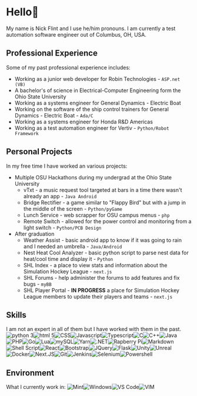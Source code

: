 # Hello👋

My name is Nick Flint and I use he/him pronouns.  I am currently a test automation software engineer out of Columbus, OH, USA.  
## Professional Experience
Some of my past professional experience includes:
 - Working as a junior web developer for Robin Technologies - `ASP.net (VB)`
 - A bachelor's of science in Electrical-Computer Engineering form the Ohio State University
 - Working as a systems engineer for General Dynamics - Electric Boat
 - Working on the software of the ship control trainers for General Dynamics - Electric Boat - `Ada/C`
 - Working as a systems engineer for Honda R&D Americas
 - Working as a test automation engineer for Vertiv - `Python/Robot Framework`

## Personal Projects
In my free time I have worked an various projects:
 - Multiple OSU Hackathons during my undergrad at the Ohio State University
	 - vTxt -  a music request tool targeted at bars in a time there wasn't already an app - `Java Android`
	 - Bridge Rectifier - a game similar to "Flappy Bird" but with a jump in the middle of the screen - `Python/pyGame`
	 - Lunch Service - web scrapper for OSU campus menus - `php`
	 - Remote Switch - allowed for the power control and monitoring from a light switch - `Python/PCB Design`
 - After graduation
	 - Weather Assist - basic android app to know if it was going to rain and I needed an umbrella - `Java/Android`
	 - Nest Heat Cool Analyzer - basic python script to parse nest data for heat/cool time and display it - `Python`
	 - SHL Index - a place to view stats and information about the Simulation Hockey League - `next.js`
	 - SHL Forums - help administer the forums to add features and fix bugs - `myBB`
	 - SHL Player Portal - **IN PROGRESS** a place for Simulation Hockey League members to update their players and teams - `next.js`

## Skills
I am not an expert in all of them but I have worked with them in the past.
![python 3](https://img.shields.io/badge/Python-FFD43B?style=for-the-badge&logo=python&logoColor=darkgreen)![html 5](https://img.shields.io/badge/HTML5-E34F26?style=for-the-badge&logo=html5&logoColor=white)![CSS](https://img.shields.io/badge/CSS-239120?&style=for-the-badge&logo=css3&logoColor=white)![Javascript](https://img.shields.io/badge/JavaScript-323330?style=for-the-badge&logo=javascript&logoColor=F7DF1E)![Typescript](https://img.shields.io/badge/TypeScript-007ACC?style=for-the-badge&logo=typescript&logoColor=white)![C](https://img.shields.io/badge/C-00599C?style=for-the-badge&logo=c&logoColor=white)![C++](https://img.shields.io/badge/C%2B%2B-00599C?style=for-the-badge&logo=c%2B%2B&logoColor=white)![Java](https://img.shields.io/badge/Java-ED8B00?style=for-the-badge&logo=java&logoColor=white)![PHP](https://img.shields.io/badge/PHP-777BB4?style=for-the-badge&logo=php&logoColor=white)![Go](https://img.shields.io/badge/Go-00ADD8?style=for-the-badge&logo=go&logoColor=white)![Lua](https://img.shields.io/badge/Lua-2C2D72?style=for-the-badge&logo=lua&logoColor=white)![mySQL](https://img.shields.io/badge/MySQL-00000F?style=for-the-badge&logo=mysql&logoColor=white)![Yarn](https://img.shields.io/badge/Yarn-2C8EBB?style=for-the-badge&logo=yarn&logoColor=white)![.NET](https://img.shields.io/badge/.NET-5C2D91?style=for-the-badge&logo=dot-net&logoColor=white)![Rapberry Pi](https://img.shields.io/badge/RASPBERRY%20PI-C51A4A.svg?&style=for-the-badge&logo=raspberry%20pi&logoColor=white)![Markdown](https://img.shields.io/badge/Markdown-000000?style=for-the-badge&logo=markdown&logoColor=white)![Shell Script](https://img.shields.io/badge/Shell_Script-121011?style=for-the-badge&logo=gnu-bash&logoColor=white)![React](https://img.shields.io/badge/React-20232A?style=for-the-badge&logo=react&logoColor=61DAFB)![Bootstrap](https://img.shields.io/badge/Bootstrap-563D7C?style=for-the-badge&logo=bootstrap&logoColor=white)![JQuery](https://img.shields.io/badge/jQuery-0769AD?style=for-the-badge&logo=jquery&logoColor=white)![Flask](https://img.shields.io/badge/Flask-000000?style=for-the-badge&logo=flask&logoColor=white)![Unity](https://img.shields.io/badge/Unity-100000?style=for-the-badge&logo=unity&logoColor=white)![Unreal](https://img.shields.io/badge/-Unreal%20Engine-313131?style=for-the-badge&logo=unreal-engine&logoColor=white)![Docker](https://img.shields.io/badge/Docker-2CA5E0?style=for-the-badge&logo=docker&logoColor=white)![Next.JS](https://img.shields.io/badge/next.js-000000?style=for-the-badge&logo=nextdotjs&logoColor=white)![Git](https://img.shields.io/badge/Git-F05032?style=for-the-badge&logo=git&logoColor=white)![Jenkins](https://img.shields.io/badge/Jenkins-D24939?style=for-the-badge&logo=Jenkins&logoColor=white)![Selenium](https://img.shields.io/badge/Selenium-43B02A?style=for-the-badge&logo=Selenium&logoColor=white)![Powershell](https://img.shields.io/badge/PowerShell-5391FE?style=for-the-badge&logo=PowerShell&logoColor=white)

## Environment
What I currently work in:
![Mint](https://img.shields.io/badge/Linux_Mint-87CF3E?style=for-the-badge&logo=linux-mint&logoColor=white)![Windows](https://img.shields.io/badge/Windows-0078D6?style=for-the-badge&logo=windows&logoColor=white)![VS Code](https://img.shields.io/badge/Visual_Studio_Code-0078D4?style=for-the-badge&logo=visual%20studio%20code&logoColor=white)![VIM](https://img.shields.io/badge/VIM-%2311AB00.svg?&style=for-the-badge&logo=vim&logoColor=white)
